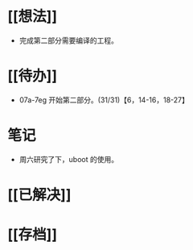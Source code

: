 # [[想法]]
- 完成第二部分需要编译的工程。
# [[待办]]
- 07a-7eg 开始第二部分。(31/31)【6，14-16，18-27】
# 笔记
- 周六研究了下，uboot 的使用。
# [[已解决]]

# [[存档]]